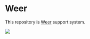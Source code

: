 Weer
====

This repository is [Weer](https://weerdbg.com/) support system.

![](https://weerdbg-static.netlify.app/images/README/1.png)

